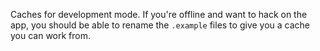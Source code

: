 Caches for development mode. If you're offline and want to hack on the app, you should be able to 
rename the `.example` files to give you a cache you can work from.
